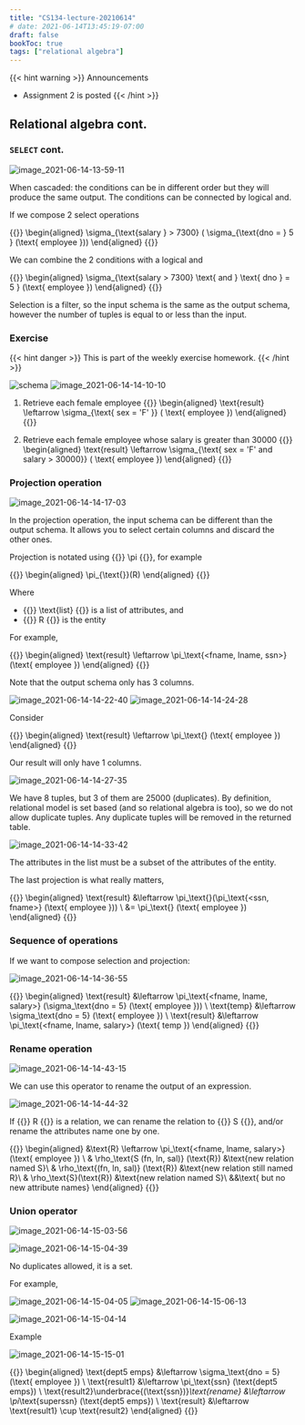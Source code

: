 ```yaml
---
title: "CS134-lecture-20210614"
# date: 2021-06-14T13:45:19-07:00
draft: false
bookToc: true
tags: ["relational algebra"]
---
```


{{< hint warning >}}
Announcements

- Assignment 2 is posted
{{< /hint >}}


## Relational algebra cont.

### `SELECT` cont.

![image_2021-06-14-13-59-11](/notes/image_2021-06-14-13-59-11.png)

When cascaded: the conditions can be in different order but they will produce the same output.
The conditions can be connected by logical and.

If we compose 2 select operations

{{<k display>}}
\begin{aligned}
    \sigma_{\text{salary } > 7300} ( \sigma_{\text{dno = } 5 } (\text{ employee })) 
\end{aligned}
{{</k>}}

We can combine the 2 conditions with a logical and

{{<k display>}}
\begin{aligned}
    \sigma_{\text{salary  > 7300} \text{ and } \text{ dno } =  5 }  (\text{ employee })
\end{aligned}
{{</k>}}

Selection is a filter, so the input schema is the same as the output schema, however the number of tuples is equal to or less than the input.

### Exercise

{{< hint danger >}}
This is part of the weekly exercise homework.
{{< /hint >}}

![schema](/notes/image_2021-06-10-16-56-31.png)
![image_2021-06-14-14-10-10](/notes/image_2021-06-14-14-10-10.png)

1. Retrieve each female employee
{{<k display>}}
\begin{aligned}
    \text{result} \leftarrow \sigma_{\text{ sex = 'F' }} ( \text{ employee })
\end{aligned}
{{</k>}}

2. Retrieve each female employee whose salary is greater than 30000
{{<k display>}}
\begin{aligned}
    \text{result} \leftarrow \sigma_{\text{ sex = 'F' and salary > 30000}} ( \text{ employee })
\end{aligned}
{{</k>}}

### Projection operation

![image_2021-06-14-14-17-03](/notes/image_2021-06-14-14-17-03.png)

In the projection operation, the input schema can be different than the output schema.
It allows you to select certain columns and discard the other ones.

Projection is notated using {{<k>}} \pi {{</k>}}, for example

{{<k display>}}
\begin{aligned}
    \pi_{\text{<list>}}(R)
\end{aligned}
{{</k>}}

Where 
- {{<k>}} \text{list}   {{</k>}} is a list of attributes, and
- {{<k>}} R {{</k>}} is the entity

For example,

{{<k display>}}
\begin{aligned}
    \text{result} \leftarrow \pi_\text{<fname, lname, ssn>} (\text{ employee })
\end{aligned}
{{</k>}}

Note that the output schema only has 3 columns.

![image_2021-06-14-14-22-40](/notes/image_2021-06-14-14-22-40.png)
![image_2021-06-14-14-24-28](/notes/image_2021-06-14-14-24-28.png)

Consider

{{<k display>}}
\begin{aligned}
    \text{result} \leftarrow \pi_\text{<salary>} (\text{ employee })
\end{aligned}
{{</k>}}

Our result will only have 1 columns.

![image_2021-06-14-14-27-35](/notes/image_2021-06-14-14-27-35.png)

We have 8 tuples, but 3 of them are 25000 (duplicates).
By definition, relational model is set based (and so relational algebra is too), so we do not allow duplicate tuples.
Any duplicate tuples will be removed in the returned table.

![image_2021-06-14-14-33-42](/notes/image_2021-06-14-14-33-42.png)

The attributes in the list must be a subset of the attributes of the entity.

The last projection is what really matters,

{{<k display>}}
\begin{aligned}
    \text{result} &\leftarrow \pi_\text{<fname>}(\pi_\text{<ssn, fname>} (\text{ employee })) \\
    &= \pi_\text{<fname>} (\text{ employee })
\end{aligned}
{{</k>}}

### Sequence of operations

If we want to compose selection and projection:

![image_2021-06-14-14-36-55](/notes/image_2021-06-14-14-36-55.png)

{{<k display>}}
\begin{aligned}
    \text{result} &\leftarrow \pi_\text{<fname, lname, salary>} (\sigma_\text{dno = 5} (\text{ employee })) \\
    \text{temp} &\leftarrow \sigma_\text{dno = 5} (\text{ employee }) \\
    \text{result} &\leftarrow \pi_\text{<fname, lname, salary>} (\text{ temp })
\end{aligned}
{{</k>}}

### Rename operation

![image_2021-06-14-14-43-15](/notes/image_2021-06-14-14-43-15.png)

We can use this operator to rename the output of an expression. 

![image_2021-06-14-14-44-32](/notes/image_2021-06-14-14-44-32.png)

If {{<k>}} R {{</k>}} is a relation, we can rename the relation to {{<k>}} S {{</k>}}, and/or rename the attributes name one by one.

{{<k display>}}
\begin{aligned}
    &\text{R} \leftarrow \pi_\text{<fname, lname, salary>} (\text{ employee }) \\
    & \rho_\text{S (fn, ln, sal)} (\text{R}) &\text{new relation named S}\\
    & \rho_\text{(fn, ln, sal)} (\text{R}) &\text{new relation still named R}\\
    & \rho_\text{S}(\text{R}) &\text{new relation named S}\\
    &&\text{ but no new attribute names}
\end{aligned}
{{</k>}}

### Union operator

![image_2021-06-14-15-03-56](/notes/image_2021-06-14-15-03-56.png)

![image_2021-06-14-15-04-39](/notes/image_2021-06-14-15-04-39.png)

No duplicates allowed, it is a set.

For example,

![image_2021-06-14-15-04-05](/notes/image_2021-06-14-15-04-05.png)
![image_2021-06-14-15-06-13](/notes/image_2021-06-14-15-06-13.png)

![image_2021-06-14-15-04-14](/notes/image_2021-06-14-15-04-14.png)

Example

![image_2021-06-14-15-15-01](/notes/image_2021-06-14-15-15-01.png)

{{<k display>}}
\begin{aligned}
    \text{dept5 emps} &\leftarrow \sigma_\text{dno = 5} (\text{ employee }) \\
    \text{result1} &\leftarrow \pi_\text{ssn} (\text{dept5 emps}) \\
    \text{result2}\underbrace{(\text{ssn})}_\text{rename} &\leftarrow \pi_\text{superssn} (\text{dept5 emps}) \\
    \text{result} &\leftarrow \text{result1} \cup \text{result2}
\end{aligned}
{{</k>}}


